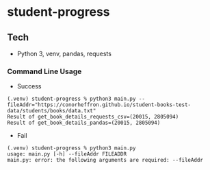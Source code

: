 # student-progress

## Tech
 - Python 3, venv, pandas, requests

### Command Line Usage
 - Success
```shell
(.venv) student-progress % python3 main.py --fileAddr="https://conorheffron.github.io/student-books-test-data/students/books/data.txt"
Result of get_book_details_requests_csv=(20015, 2805094)
Result of get_book_details_pandas=(20015, 2805094)
```
 - Fail
```shell
(.venv) student-progress % python3 main.py 
usage: main.py [-h] --fileAddr FILEADDR
main.py: error: the following arguments are required: --fileAddr
```